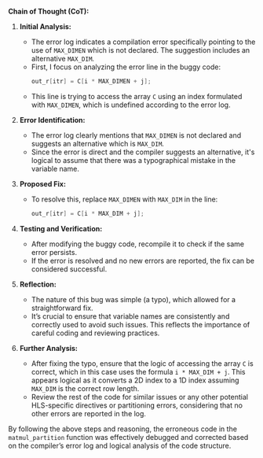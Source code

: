 **Chain of Thought (CoT):**

1. **Initial Analysis:**
   - The error log indicates a compilation error specifically pointing to the use of `MAX_DIMEN` which is not declared. The suggestion includes an alternative `MAX_DIM`.
   - First, I focus on analyzing the error line in the buggy code:
     ```cpp
     out_r[itr] = C[i * MAX_DIMEN + j];
     ```
   - This line is trying to access the array `C` using an index formulated with `MAX_DIMEN`, which is undefined according to the error log.

2. **Error Identification:**
   - The error log clearly mentions that `MAX_DIMEN` is not declared and suggests an alternative which is `MAX_DIM`.
   - Since the error is direct and the compiler suggests an alternative, it's logical to assume that there was a typographical mistake in the variable name.

3. **Proposed Fix:**
   - To resolve this, replace `MAX_DIMEN` with `MAX_DIM` in the line:
     ```cpp
     out_r[itr] = C[i * MAX_DIM + j];
     ```

4. **Testing and Verification:**
   - After modifying the buggy code, recompile it to check if the same error persists.
   - If the error is resolved and no new errors are reported, the fix can be considered successful.

5. **Reflection:**
   - The nature of this bug was simple (a typo), which allowed for a straightforward fix.
   - It’s crucial to ensure that variable names are consistently and correctly used to avoid such issues. This reflects the importance of careful coding and reviewing practices.

6. **Further Analysis:**
   - After fixing the typo, ensure that the logic of accessing the array `C` is correct, which in this case uses the formula `i * MAX_DIM + j`. This appears logical as it converts a 2D index to a 1D index assuming `MAX_DIM` is the correct row length.
   - Review the rest of the code for similar issues or any other potential HLS-specific directives or partitioning errors, considering that no other errors are reported in the log.

By following the above steps and reasoning, the erroneous code in the `matmul_partition` function was effectively debugged and corrected based on the compiler’s error log and logical analysis of the code structure.
